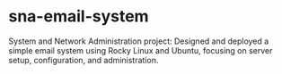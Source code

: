 # sna-email-system
System and Network Administration project: Designed and deployed a simple email system using Rocky Linux and Ubuntu, focusing on server setup, configuration, and administration.
